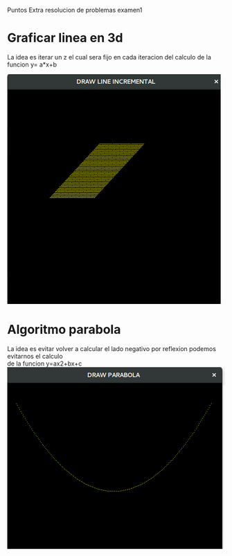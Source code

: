 Puntos Extra resolucion de problemas examen1


# Graficar linea en 3d

La idea es iterar un z el cual sera fijo en cada iteracion del calculo de la funcion y= a*x+b

![alt text](linea_3d.png) 


# Algoritmo parabola

La idea es evitar volver a calcular el lado negativo por reflexion podemos evitarnos el calculo <br/>
de la funcion y=ax2+bx+c
![alt text](parabola.png) 
